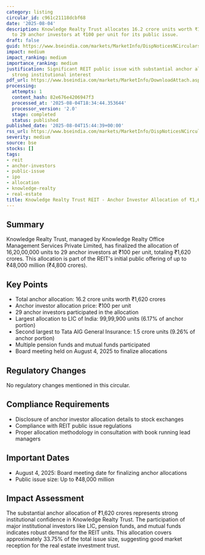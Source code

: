 ```yaml
---
category: listing
circular_id: c961c21118dcbf68
date: '2025-08-04'
description: Knowledge Realty Trust allocates 16.2 crore units worth ₹1,620 crores
  to 29 anchor investors at ₹100 per unit for its public issue.
draft: false
guid: https://www.bseindia.com/markets/MarketInfo/DispNoticesNCirculars.aspx?Noticeid={84423AD3-480B-427E-99C8-4B31040FFBE7}&noticeno=20250804-57&dt=08/04/2025&icount=57&totcount=60&flag=0
impact: medium
impact_ranking: medium
importance_ranking: medium
justification: Significant REIT public issue with substantial anchor allocation indicating
  strong institutional interest
pdf_url: https://www.bseindia.com/markets/MarketInfo/DownloadAttach.aspx?id=20250804-57&attachedId=766ffa14-554e-4fec-b4eb-e79c2d059b49
processing:
  attempts: 1
  content_hash: 82e676e4206947f3
  processed_at: '2025-08-04T18:34:44.353644'
  processor_version: '2.0'
  stage: completed
  status: published
published_date: '2025-08-04T15:44:39+00:00'
rss_url: https://www.bseindia.com/markets/MarketInfo/DispNoticesNCirculars.aspx?Noticeid={84423AD3-480B-427E-99C8-4B31040FFBE7}&noticeno=20250804-57&dt=08/04/2025&icount=57&totcount=60&flag=0
severity: medium
source: bse
stocks: []
tags:
- reit
- anchor-investors
- public-issue
- ipo
- allocation
- knowledge-realty
- real-estate
title: Knowledge Realty Trust REIT - Anchor Investor Allocation of ₹1,620 Crores
---
```


## Summary

Knowledge Realty Trust, managed by Knowledge Realty Office Management Services Private Limited, has finalized the allocation of 16,20,00,000 units to 29 anchor investors at ₹100 per unit, totaling ₹1,620 crores. This allocation is part of the REIT's initial public offering of up to ₹48,000 million (₹4,800 crores).

## Key Points

- Total anchor allocation: 16.2 crore units worth ₹1,620 crores
- Anchor investor allocation price: ₹100 per unit
- 29 anchor investors participated in the allocation
- Largest allocation to LIC of India: 99,99,900 units (6.17% of anchor portion)
- Second largest to Tata AIG General Insurance: 1.5 crore units (9.26% of anchor portion)
- Multiple pension funds and mutual funds participated
- Board meeting held on August 4, 2025 to finalize allocations

## Regulatory Changes

No regulatory changes mentioned in this circular.

## Compliance Requirements

- Disclosure of anchor investor allocation details to stock exchanges
- Compliance with REIT public issue regulations
- Proper allocation methodology in consultation with book running lead managers

## Important Dates

- August 4, 2025: Board meeting date for finalizing anchor allocations
- Public issue size: Up to ₹48,000 million

## Impact Assessment

The substantial anchor allocation of ₹1,620 crores represents strong institutional confidence in Knowledge Realty Trust. The participation of major institutional investors like LIC, pension funds, and mutual funds indicates robust demand for the REIT units. This allocation covers approximately 33.75% of the total issue size, suggesting good market reception for the real estate investment trust.